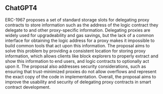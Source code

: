 ## ChatGPT4

ERC-1967 proposes a set of standard storage slots for delegating proxy contracts to store information such as the address of the logic contract they delegate to and other proxy-specific information. Delegating proxies are widely used for upgradeability and gas savings, but the lack of a common interface for obtaining the logic address for a proxy makes it impossible to build common tools that act upon this information. The proposal aims to solve this problem by providing a consistent location for storing proxy information, which allows clients like block explorers to properly extract and show this information to end users, and logic contracts to optionally act upon it. The proposal also addresses security considerations, such as ensuring that trust-minimized proxies do not allow overflows and represent the exact copy of the code in implementation. Overall, the proposal aims to improve the usability and security of delegating proxy contracts in smart contract development.

